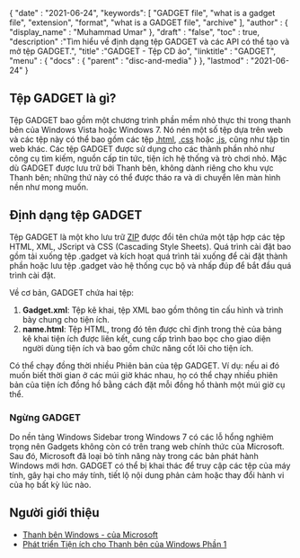 {
  "date" : "2021-06-24",
  "keywords": [ "GADGET file", "what is a gadget file", "extension", "format", "what is a GADGET file", "archive" ],
  "author" : {
    "display_name" : "Muhammad Umar"
},
  "draft" : "false",
   "toc" : true,
  "description" :"Tìm hiểu về định dạng tệp GADGET và các API có thể tạo và mở tệp GADGET.",
  "title" :"GADGET - Tệp CD ảo",
  "linktitle" : "GADGET",
  "menu" : {
    "docs" : {
      "parent" : "disc-and-media"
}
},
  "lastmod" : "2021-06-24"
}

## Tệp GADGET là gì?

Tệp GADGET bao gồm một chương trình phần mềm nhỏ thực thi trong thanh bên của Windows Vista hoặc Windows 7. Nó nén một số tệp dựa trên web và các tệp này có thể bao gồm các tệp [.html](/vi/web/html), [.css](/vi/web/css) hoặc [.js](/vi/web/js/), cũng như tập tin web khác. Các tệp GADGET được sử dụng cho các thành phần nhỏ như công cụ tìm kiếm, nguồn cấp tin tức, tiện ích hệ thống và trò chơi nhỏ. Mặc dù GADGET được lưu trữ bởi Thanh bên, không dành riêng cho khu vực Thanh bên; những thứ này có thể được tháo ra và di chuyển lên màn hình nền như mong muốn.

## Định dạng tệp GADGET

Tệp GADGET là một kho lưu trữ [ZIP](/vi/compression/zip/) được đổi tên chứa một tập hợp các tệp HTML, XML, JScript và CSS (Cascading Style Sheets). Quá trình cài đặt bao gồm tải xuống tệp .gadget và kích hoạt quá trình tải xuống để cài đặt thành phần hoặc lưu tệp .gadget vào hệ thống cục bộ và nhấp đúp để bắt đầu quá trình cài đặt.

Về cơ bản, GADGET chứa hai tệp:

1. **Gadget.xml**: Tệp kê khai, tệp XML bao gồm thông tin cấu hình và trình bày chung cho tiện ích.
2. **name.html**: Tệp HTML, trong đó tên được chỉ định trong<name> thẻ của bảng kê khai tiện ích được liên kết, cung cấp trình bao bọc cho giao diện người dùng tiện ích và bao gồm chức năng cốt lõi cho tiện ích.

Có thể chạy đồng thời nhiều Phiên bản của tệp GADGET. Ví dụ: nếu ai đó muốn biết thời gian ở các múi giờ khác nhau, họ có thể chạy nhiều phiên bản của tiện ích đồng hồ bằng cách đặt mỗi đồng hồ thành một múi giờ cụ thể.

### Ngừng GADGET

Do nền tảng Windows Sidebar trong Windows 7 có các lỗ hổng nghiêm trọng nên Gadgets không còn có trên trang web chính thức của Microsoft. Sau đó, Microsoft đã loại bỏ tính năng này trong các bản phát hành Windows mới hơn. GADGET có thể bị khai thác để truy cập các tệp của máy tính, gây hại cho máy tính, tiết lộ nội dung phản cảm hoặc thay đổi hành vi của họ bất kỳ lúc nào.

## Người giới thiệu

* [Thanh bên Windows - của Microsoft](https://docs.microsoft.com/en-us/previous-versions/windows/desktop/sidebar/-sidebar-entry)
* [Phát triển Tiện ích cho Thanh bên của Windows Phần 1](https://docs.microsoft.com/en-us/previous-versions/windows/desktop/sidebar/-sidebar-overview-gdo)

